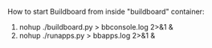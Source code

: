 How to start Buildboard from inside "buildboard" container:

1. nohup ./buildboard.py > bbconsole.log 2>&1 &
2. nohup ./runapps.py > bbapps.log 2>&1 &

